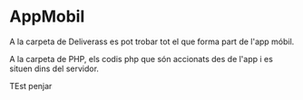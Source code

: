 # AppMobil

A la carpeta de Deliverass es pot trobar tot el que forma part de l'app móbil.

A la carpeta de PHP, els codis php que són accionats des de l'app i es situen dins del servidor.


TEst penjar 